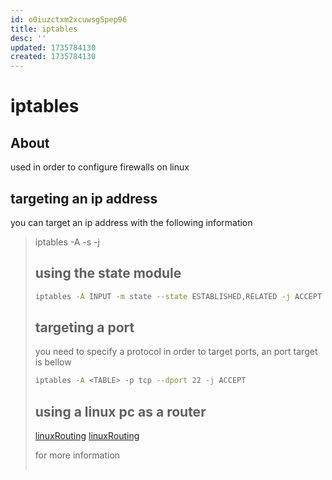 ```yaml
---
id: o0iuzctxm2xcuwsg5pep96
title: iptables
desc: ''
updated: 1735784130
created: 1735784130
---
```

# iptables

## About

used in order to configure firewalls on linux

## targeting an ip address

you can target an ip address with the following information

> iptables -A <table> -s <ip> -j <action>


## using the state module

```bash
iptables -A INPUT -m state --state ESTABLISHED,RELATED -j ACCEPT
```

## targeting a port

you need to specify a protocol in order to target ports, an port target is bellow

```bash
iptables -A <TABLE> -p tcp --dport 22 -j ACCEPT
```

## using a linux pc as a router

[linuxRouting](./linuxRouting.md)
[linuxRouting](linuxRouting.md)

for more information
